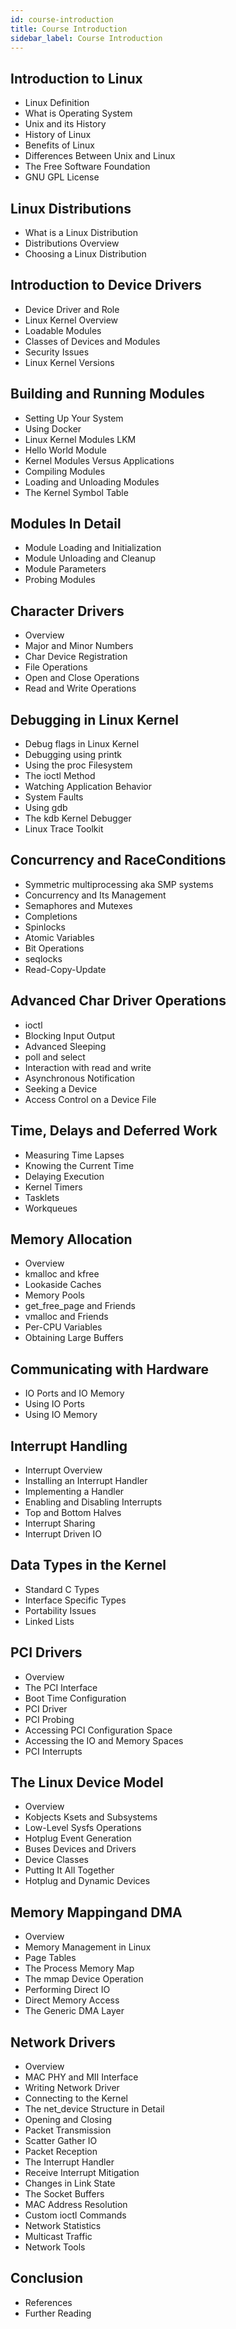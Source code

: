 ```yaml
---
id: course-introduction
title: Course Introduction
sidebar_label: Course Introduction
---
```


## Introduction to Linux
- Linux Definition
- What is Operating System
- Unix and its History
- History of Linux
- Benefits of Linux
- Differences Between Unix and Linux
- The Free Software Foundation
- GNU GPL License

## Linux Distributions
- What is a Linux Distribution
- Distributions Overview
- Choosing a Linux Distribution

## Introduction to Device Drivers
- Device Driver and Role
- Linux Kernel Overview
- Loadable Modules
- Classes of Devices and Modules
- Security Issues
- Linux Kernel Versions

## Building and Running Modules
- Setting Up Your System
- Using Docker
- Linux Kernel Modules LKM
- Hello World Module
- Kernel Modules Versus Applications
- Compiling Modules
- Loading and Unloading Modules
- The Kernel Symbol Table

## Modules In Detail
- Module Loading and Initialization
- Module Unloading and Cleanup
- Module Parameters
- Probing Modules

## Character Drivers
- Overview
- Major and Minor Numbers
- Char Device Registration
- File Operations
- Open and Close Operations
- Read and Write Operations

## Debugging in Linux Kernel
- Debug flags in Linux Kernel
- Debugging using printk
- Using the proc Filesystem
- The ioctl Method
- Watching Application Behavior
- System Faults
- Using gdb
- The kdb Kernel Debugger
- Linux Trace Toolkit

## Concurrency and RaceConditions
- Symmetric multiprocessing aka SMP systems
- Concurrency and Its Management
- Semaphores and Mutexes
- Completions
- Spinlocks
- Atomic Variables
- Bit Operations
- seqlocks
- Read-Copy-Update

## Advanced Char Driver Operations
- ioctl
- Blocking Input Output
- Advanced Sleeping
- poll and select
- Interaction with read and write
- Asynchronous Notification
- Seeking a Device
- Access Control on a Device File

## Time, Delays and Deferred Work
- Measuring Time Lapses
- Knowing the Current Time
- Delaying Execution
- Kernel Timers
- Tasklets
- Workqueues

## Memory Allocation
- Overview
- kmalloc and kfree 
- Lookaside Caches
- Memory Pools
- get_free_page and Friends
- vmalloc and Friends
- Per-CPU Variables
- Obtaining Large Buffers

## Communicating with Hardware
- IO Ports and IO Memory
- Using IO Ports
- Using IO Memory

## Interrupt Handling
- Interrupt Overview
- Installing an Interrupt Handler
- Implementing a Handler
- Enabling and Disabling Interrupts
- Top and Bottom Halves
- Interrupt Sharing
- Interrupt Driven IO

## Data Types in the Kernel
- Standard C Types
- Interface Specific Types
- Portability Issues
- Linked Lists

## PCI Drivers
- Overview
- The PCI Interface
- Boot Time Configuration
- PCI Driver
- PCI Probing
- Accessing PCI Configuration Space
- Accessing the IO and Memory Spaces
- PCI Interrupts

## The Linux Device Model
- Overview
- Kobjects Ksets and Subsystems
- Low-Level Sysfs Operations
- Hotplug Event Generation
- Buses Devices and Drivers
- Device Classes
- Putting It All Together
- Hotplug and Dynamic Devices

## Memory Mappingand DMA
- Overview
- Memory Management in Linux
- Page Tables
- The Process Memory Map
- The mmap Device Operation
- Performing Direct IO
- Direct Memory Access
- The Generic DMA Layer

## Network Drivers
- Overview
- MAC PHY and MII Interface 
- Writing Network Driver
- Connecting to the Kernel
- The net_device Structure in Detail
- Opening and Closing
- Packet Transmission
- Scatter Gather IO
- Packet Reception
- The Interrupt Handler
- Receive Interrupt Mitigation
- Changes in Link State
- The Socket Buffers
- MAC Address Resolution
- Custom ioctl Commands
- Network Statistics
- Multicast Traffic
- Network Tools

## Conclusion
- References
- Further Reading